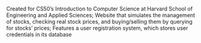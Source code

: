 Created for CS50’s Introduction to Computer Science at Harvard School of Engineering and Applied Sciences; Website that simulates the management of stocks, checking real stock prices, and buying/selling them by querying for stocks’ prices; Features a user registration system, which stores user credentials in its database
